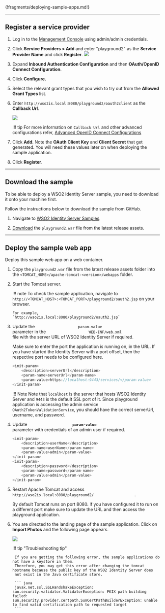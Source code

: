 

{!fragments/deploying-sample-apps.md!}

----

## Register a service provider

1. Log in to the [Management Console](insertlink) using admin/admin credentials. 

2. Click **Service Providers > Add** and enter "playground2" as the **Service Provider Name** and click **Register**.
		<img name='add-playground-sp' src='../../assets/img/samples/add-playground-sp.png' class='img-zoomable'/>
    
3.  Expand **Inbound Authentication Configuration** and then **OAuth/OpenID Connect Configuration**. 

4. Click **Configure.**   

5. Select the relevant grant types that you wish to try out from the **Allowed Grant Types** list. 
        
6.  Enter `http://wso2is.local:8080/playground2/oauth2client` as the **Callback Url**.
    
	<img name='configure-playground-sp' src='../../assets/img/fragments/configure-playground-sp.png' class='img-zoomable'/>

    !!! tip
        For more information on `Callback Url` and other advanced configurations
        refer, [Advanced OpenID Connect Configurations](../../guides/authentication/oauth-app-config-advanced)
        
7.  Click **Add**. Note the **OAuth Client Key** and **Client Secret** that get generated. You will need these values later on when deploying the sample application.

8.  Click **Register**.

----

## Download the sample

To be able to deploy a WSO2 Identity Server sample, you need to download
it onto your machine first.

Follow the instructions below to download the sample from GitHub.

1. Navigate to [WSO2 Identity Server Samples](https://github.com/wso2/samples-is/releases).

2. [Download](https://github.com/wso2/samples-is/releases/download/v4.1.0/playground2.war)
   the `playground2.war` file from the latest release assets.

----

## Deploy the sample web app

Deploy this sample web app on a web container.

1.  Copy the `playground2.war` file from the latest release assets
    folder into the `<TOMCAT_HOME>/apache-tomcat-<version>/webapps` folder.

2.  Start the Tomcat server.

	!!! note 
		To check the sample application, navigate to
		`http://<TOMCAT_HOST>:<TOMCAT_PORT>/playground2/oauth2.jsp`
		on your browser.

		For example,
		`http://wso2is.local:8080/playground2/oauth2.jsp`

3.	Update the `                    param-value                   `
	parameter in the
	`                    WEB-INF/web.xml                   `
	file with the server URL of WSO2 Identity Server if
	required.  

	Make sure to enter the port the application is running on,
	in the URL. If you have started the Identity Server with a
	port offset, then the respective port needs to be
	configured here.

	``` java
	<init-param>
		<description>serverUrl</description>
		<param-name>serverUrl</param-name>
		<param-value>https://localhost:9443/services/</param-value>
	</init-param>
	```
	
	!!! Note 
		Note that `localhost` is the server that hosts WSO2 Identity
		Server and `9443` is the default SSL port of it. Since playground application is accessing the admin
		service `OAuth2TokenValidationService`, you should have the
		correct serverUrl, username, and password.
		
4.	Update
	**`                     param-value                    `**
	parameter with credentials of an admin user if required.

	``` java
	<init-param>
		<description>userName</description>
		<param-name>userName</param-name>
		<param-value>admin</param-value>
	</init-param>
	<init-param>
		<description>password</description>
		<param-name>password</param-name>
		<param-value>admin</param-value>
	</init-param>
	```

5.	Restart Apache Tomcat and access
	`                    http://wso2is.local:8080/playground2/                   ` .

	By default Tomcat runs on port 8080. If you have configured
	it to run on a different port make sure to update the URL
	and then access the playground application.  

6. You are directed to the landing page of the sample application. Click on **Import Photos** and the following
page appears.  

	<img name='playground-app' src='../../assets/img/samples/playground-app.png' class='img-zoomable'/>

	!!! tip "Troubleshooting tip"

		If you are getting the following error, the sample applications do not have a keystore in them.
		Therefore, you may get this error after changing the tomcat hostname because the public key of the WSO2 Identity Server does
		not exist in the Java certificate store.

		``` java
		javax.net.ssl.SSLHandshakeException: sun.security.validator.ValidatorException: PKIX path building failed: 			sun.security.provider.certpath.SunCertPathBuilderException: unable to find valid certification path to requested target
		```





